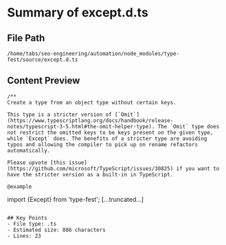 # Summary of except.d.ts
  
## File Path
`/home/tabs/seo-engineering/automation/node_modules/type-fest/source/except.d.ts`

## Content Preview
```
/**
Create a type from an object type without certain keys.

This type is a stricter version of [`Omit`](https://www.typescriptlang.org/docs/handbook/release-notes/typescript-3-5.html#the-omit-helper-type). The `Omit` type does not restrict the omitted keys to be keys present on the given type, while `Except` does. The benefits of a stricter type are avoiding typos and allowing the compiler to pick up on rename refactors automatically.

Please upvote [this issue](https://github.com/microsoft/TypeScript/issues/30825) if you want to have the stricter version as a built-in in TypeScript.

@example
```
import {Except} from 'type-fest';
[...truncated...]
```

## Key Points
- File type: .ts
- Estimated size: 886 characters
- Lines: 23
